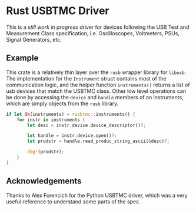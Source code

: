 Rust USBTMC Driver
==================

This is a *still work in progress* driver for devices following the USB Test
and Measurement Class specification, i.e. Oscilloscopes, Voltmeters, PSUs,
Signal Generators, etc.

Example
-------

This crate is a relatively thin layer over the `rusb` wrapper library for
`libusb`. The implementation for the `Instrument` struct contains most of the
communication logic, and the helper function `instruments()` returns a list of
usb devices that match the USBTMC class. Other low level operations can be done
by accessing the `device` and `handle` members of an instruments, which are
simply objects from the `rusb` library.

```rust
if let Ok(instruments) = rusbtmc::instruments() {
    for instr in instruments {
        let desc = instr.device.device_descriptor()?;

        let handle = instr.device.open()?;
        let prodstr = handle.read_produc_string_ascii(&desc)?;

        dbg!(prodstr);
    }
}
```


Acknowledgements
----------------

Thanks to Alex Forencich for the Python USBTMC driver, which was a very useful
reference to understand some parts of the spec.

